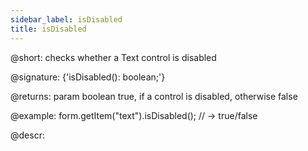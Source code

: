 ```yaml
---
sidebar_label: isDisabled
title: isDisabled
---          
```


@short: checks whether a Text control is disabled

@signature: {'isDisabled(): boolean;'}

@returns:
param   boolean     true, if a control is disabled, otherwise false

@example:
form.getItem("text").isDisabled(); 
// -> true/false

@descr:
